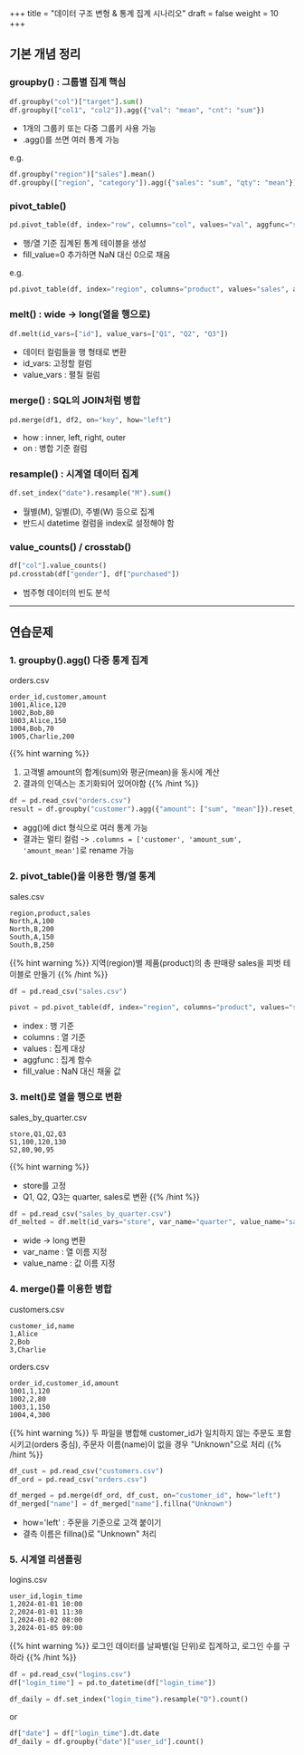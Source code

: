 +++
title = "데이터 구조 변형 & 통계 집계 시나리오"
draft = false
weight = 10
+++
## 기본 개념 정리
### groupby() : 그룹별 집계 핵심
```py
df.groupby("col")["target"].sum()
df.groupby(["col1", "col2"]).agg({"val": "mean", "cnt": "sum"})
```
- 1개의 그룹키 또는 다중 그룹키 사용 가능
- .agg()를 쓰면 여러 통계 가능

e.g.
```py
df.groupby("region")["sales"].mean()
df.groupby(["region", "category"]).agg({"sales": "sum", "qty": "mean"})
```

### pivot_table()
```py
pd.pivot_table(df, index="row", columns="col", values="val", aggfunc="sum")
```
- 행/열 기준 집계된 통계 테이블을 생성
- fill_value=0 추가하면 NaN 대신 0으로 채움

e.g.
```py
pd.pivot_table(df, index="region", columns="product", values="sales", aggfunc="sum", fill_value=0)
```

### melt() : wide -> long(열을 행으로)
```py
df.melt(id_vars=["id"], value_vars=["Q1", "Q2", "Q3"])
```
- 데이터 컬럼들을 행 형태로 변환
- id_vars: 고정할 컬럼
- value_vars : 펼칠 컬럼

### merge() : SQL의 JOIN처럼 병합
```py
pd.merge(df1, df2, on="key", how="left")
```
- how : inner, left, right, outer
- on : 병합 기준 컬럼

### resample() : 시계열 데이터 집계
```py
df.set_index("date").resample("M").sum()
```
- 월별(M), 일별(D), 주별(W) 등으로 집계
- 반드시 datetime 컬럼을 index로 설정해야 함

### value_counts() / crosstab()
```py
df["col"].value_counts()
pd.crosstab(df["gender"], df["purchased"])
```
- 범주형 데이터의 빈도 분석
---
## 연습문제
### 1. groupby().agg() 다중 통계 집계
orders.csv
```
order_id,customer,amount
1001,Alice,120
1002,Bob,80
1003,Alice,150
1004,Bob,70
1005,Charlie,200
```
{{% hint warning %}}
1. 고객별 amount의 합계(sum)와 평균(mean)을 동시에 계산
2. 결과의 인덱스는 초기화되어 있어야함
{{% /hint %}}

```py
df = pd.read_csv("orders.csv")
result = df.groupby("customer").agg({"amount": ["sum", "mean"]}).reset_index()
```
- agg()에 dict 형식으로 여러 통계 가능
- 결과는 멀티 컬럼 -> ```.columns = ['customer', 'amount_sum', 'amount_mean']```로 rename 가능

### 2. pivot_table()을 이용한 행/열 통계
sales.csv
```
region,product,sales
North,A,100
North,B,200
South,A,150
South,B,250
```
{{% hint warning %}}
지역(region)별 제품(product)의 총 판매량 sales을 피벗 테이블로 만들기
{{% /hint %}}

```py
df = pd.read_csv("sales.csv")

pivot = pd.pivot_table(df, index="region", columns="product", values="sales", aggfunc="sum", fill_value=0)
```
- index : 행 기준
- columns : 열 기준
- values : 집계 대상
- aggfunc : 집계 함수
- fill_value : NaN 대신 채울 값

### 3. melt()로 열을 행으로 변환
sales_by_quarter.csv
```
store,Q1,Q2,Q3
S1,100,120,130
S2,80,90,95
```
{{% hint warning %}}
- store를 고정
- Q1, Q2, Q3는 quarter, sales로 변환
{{% /hint %}}

```py
df = pd.read_csv("sales_by_quarter.csv")
df_melted = df.melt(id_vars="store", var_name="quarter", value_name="sales")
```
- wide -> long 변환
- var_name : 열 이름 지정
- value_name : 값 이름 지정

### 4. merge()를 이용한 병합
customers.csv
```
customer_id,name
1,Alice
2,Bob
3,Charlie
```
orders.csv
```
order_id,customer_id,amount
1001,1,120
1002,2,80
1003,1,150
1004,4,300
```

{{% hint warning %}}
두 파일을 병합해 customer_id가 일치하지 않는 주문도 포함시키고(orders 중심), 주문자 이름(name)이 없을 경우 "Unknown"으로 처리
{{% /hint %}}
```py
df_cust = pd.read_csv("customers.csv")
df_ord = pd.read_csv("orders.csv")

df_merged = pd.merge(df_ord, df_cust, on="customer_id", how="left")
df_merged["name"] = df_merged["name"].fillna("Unknown")
```
- how='left' : 주문을 기준으로 고객 붙이기
- 결측 이름은 fillna()로 "Unknown" 처리

### 5. 시계열 리샘플링
logins.csv
```
user_id,login_time
1,2024-01-01 10:00
2,2024-01-01 11:30
1,2024-01-02 08:00
3,2024-01-05 09:00
```
{{% hint warning %}}
로그인 데이터를 날짜별(일 단위)로 집계하고, 로그인 수를 구하라
{{% /hint %}}

```py
df = pd.read_csv("logins.csv")
df["login_time"] = pd.to_datetime(df["login_time"])

df_daily = df.set_index("login_time").resample("D").count()
```
or
```py
df["date"] = df["login_time"].dt.date
df_daily = df.groupby("date")["user_id"].count()
```